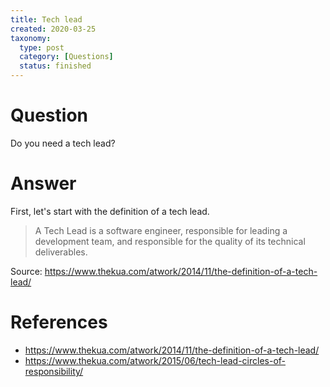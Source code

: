 ```yaml
---
title: Tech lead
created: 2020-03-25
taxonomy:
  type: post
  category: [Questions]
  status: finished
---
```


# Question
Do you need a tech lead?

# Answer
First, let's start with the definition of a tech lead.

> A Tech Lead is a software engineer, responsible for leading a development team, and responsible for the quality of its technical deliverables.

Source: https://www.thekua.com/atwork/2014/11/the-definition-of-a-tech-lead/

# References
* https://www.thekua.com/atwork/2014/11/the-definition-of-a-tech-lead/
* https://www.thekua.com/atwork/2015/06/tech-lead-circles-of-responsibility/
